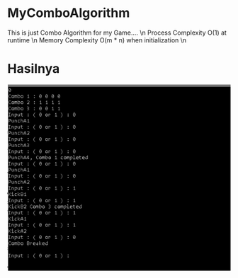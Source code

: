 # MyComboAlgorithm
This is just Combo Algorithm for my Game.... \n
Process Complexity O(1) at runtime \n
Memory Complexity O(m * n) when initialization \n

# Hasilnya

![alt text](https://raw.githubusercontent.com/imandana/MyComboAlgorithm/main/hasil.PNG)
